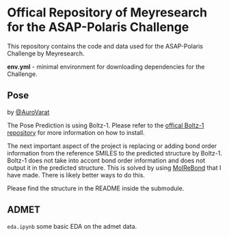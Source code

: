 # Offical Repository of Meyresearch for the ASAP-Polaris Challenge 
This repository contains the code and data used for the ASAP-Polaris Challenge by Meyresearch.


   **env.yml** - minimal environment for downloading dependencies for the Challenge.

## Pose
by [@AuroVarat](https://github.com/AuroVarat)

The Pose Prediction is using Boltz-1. Please refer to the [offical Boltz-1 repository](https://github.com/jwohlwend/boltz) for more information on how to install. 
  
The next important aspect of the project is replacing or adding bond order information from the reference SMILES to the predicted structure by Boltz-1. Boltz-1 does not take into accont bond order information and does not output it in the predicted structure. This is solved by using [MolReBond](https://github.com/AuroVarat/MolReBond) that I have made.
There is likely better ways to do this.
  
Please find the structure in the README inside the submodule.


## ADMET
`eda.ipynb` some basic EDA on the admet data.